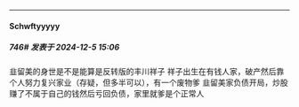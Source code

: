 ﻿
*****

####  Schwftyyyyy  
##### 746#       发表于 2024-12-5 15:06

韭留美的身世是不是能算是反转版的丰川祥子
祥子出生在有钱人家，破产然后靠个人努力复兴家业（存疑，但多半可以），有一个废物爹
韭留美家负债开局，炒股赚了不属于自己的钱然后亏回负债，家里就爹是个正常人

